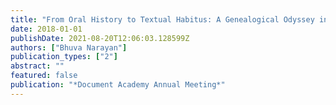 ```yaml
---
title: "From Oral History to Textual Habitus: A Genealogical Odyssey in India"
date: 2018-01-01
publishDate: 2021-08-20T12:06:03.128599Z
authors: ["Bhuva Narayan"]
publication_types: ["2"]
abstract: ""
featured: false
publication: "*Document Academy Annual Meeting*"
---
```



